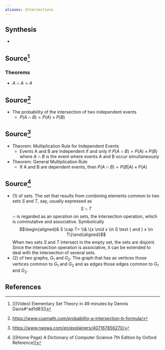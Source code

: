 ```yaml
---
aliases: Intersections
---
```

## Synthesis
- 
## Source[^1]
### Theorems
- $A \cap A = A$
## Source[^2]
- The probability of the intersection of two independent events
	- $P(A \cap B) = P(A) \times P(B)$

## Source[^3]
- Theorem: Multiplication Rule for Independent Events
	- Events A and B are independent if and only if $P(A \cap B) = P(A) \times P(B)$ where $A \cap B$ is the event where events A and B occur simultaneously
- Theorem: General Multiplication Rule
	- If A and B are dependent events, then $P(A \cap B) = P(B|A) \times P(A)$

## Source[^4]
- (1) of sets. The set that results from combining elements common to two sets $S$ and $T$, say, usually expressed as$$S \cap T$$$\cap$ is regarded as an operation on sets, the intersection operation, which is commutative and associative. Symbolically$$\begin{aligned}& S \cap T= \\& \{x \mid x \in S \text { and } x \in T\}\end{aligned}$$When two sets $S$ and $T$ intersect in the empty set, the sets are disjoint. Since the intersection operation is associative, it can be extended to deal with the intersection of several sets.
- (2) of two graphs, $G_{1}$ and $G_{2}$. The graph that has as vertices those vertices common to $G_{1}$ and $G_{2}$ and as edges those edges common to $G_{1}$ and $G_{2}$.
## References

[^1]: [[(Video) Elementary Set Theory in 49 minutes by Dennis Davis#^ad1d83]]
[^2]: https://www.cuemath.com/probability-a-intersection-b-formula/
[^3]: https://www.nagwa.com/en/explainers/407167856270/
[^4]: [[(Home Page) A Dictionary of Computer Science 7th Edition by Oxford Reference]]